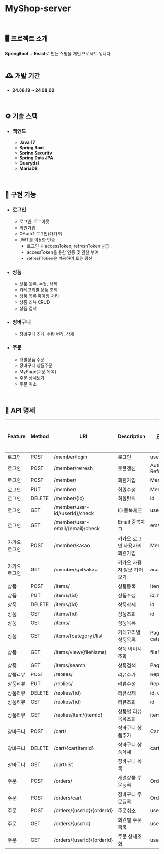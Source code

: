 # MyShop-server
<br/>

## 🖥 프로젝트 소개
**SpringBoot** + **React**로 만든 쇼핑몰 개인 프로젝트 입니다
<br/>
<br/>

## 🕰 개발 기간
* **24.06.19 ~ 24.08.02**
<br/>

## ⚙ 기술 스택
* ### 백엔드 
  * **Java 17**
  * **Spring Boot**
  * **Spring Security**
  * **Spring Data JPA**
  * **Querydsl**
  * **MariaDB**
<br/>

## 📌 구현 기능
* ### 로그인
  * 로그인, 로그아웃
  * 회원가입
  * OAuth2 로그인(카카오)
  * JWT를 이용한 인증
    * 로그인 시 accessToken, refreshToken 발급
    * accessToken을 통한 인증 및 권한 부여
    * refreshToken을 이용하여 토큰 갱신
* ### 상품
  * 상품 등록, 수정, 삭제
  * 카테고리별 상품 조회
  * 상품 목록 페이징 처리
  * 상품 리뷰 CRUD
  * 상품 검색
* ### 장바구니
  * 장바구니 추가, 수량 변경, 삭제
* ### 주문
  * 개별상품 주문
  * 장바구니 상품주문
  * MyPage(주문 목록)
  * 주문 상세보기
  * 주문 취소
<br/>

## 📄 API 명세
| Feature | Method | URI | Description | 요청 파라미터 | 토큰 필요 |
| ------- | ------ | --- | ------------------ | ------------ | --- |
| 로그인 | POST | /member/login | 로그인 | userId, password | |
| 로그인 | POST | /member/refresh | 토큰갱신 | Authorization, X-Refresh-Token | ✅ |
| 로그인 | POST | /member/ | 회원가입 | MemberDto | |
| 로그인 | PUT | /member/ | 회원수정 | MemberDto | ✅ |
| 로그인 | DELETE | /member/{id} | 회원탈퇴 | id | ✅ |
| 로그인 | GET | /member/user-id/{userId}/check | ID 중복체크 | userId | |
| 로그인 | GET | /member/user-email/{email}/check | Email 중복체크 | email | |
| 카카오 로그인 | POST | /member/kakao | 카카오 로그인 사용자의 회원가입 | MemberUpdate | |
| 카카오 로그인 | GET | /member/getkakao | 카카오 사용자 정보 가져오기 | accessToken | | ✅ |
| 상품 | POST | /items/ | 상품등록 | ItemDto | ✅ |
| 상품 | PUT | /items/{id} | 상품수정 | id, itemDto | ✅ |
| 상품 | DELETE | /items/{id} | 상품삭제 | id | ✅ |
| 상품 | GET | /items/{id} | 상품조회 | id | ✅ |
| 상품 | GET | /items/ | 상품목록 | | |
| 상품 | GET | /items/{category}/list | 카테고리별 상품목록 | PageRequestDto, category | |
| 상품 | GET | /items/view/{fileName} | 상품 이미지 조회 | fileName | |
| 상품 | GET | /items/search | 상품검색 | PageRequestDto | |
| 상품리뷰 | POST | /replies/ | 리뷰추가 | ReplyDto | ✅ |
| 상품리뷰 | PUT | /replies/ | 리뷰수정 | ReplyDto | ✅ |
| 상품리뷰 | DELETE | /replies/{id} | 리뷰삭제 | id, userId | ✅ |
| 상품리뷰 | GET | /replies/{id} | 리뷰조회 | id | ✅ |
| 상품리뷰 | GET | /replies/item/{itemId} | 상품별 리뷰목록조회 | itemId | ✅ |
| 장바구니 | POST | /cart/ | 장바구니 상품추가 | CartItemDto | ✅ |
| 장바구니 | DELETE | /cart/{cartItemId} | 장바구니 상품삭제 | cartItemId | ✅ |
| 장바구니 | GET | /cart/list | 장바구니 목록 | | ✅ |
| 주문 | POST | /orders/ | 개별상품 주문등록 | OrderCreateDto | ✅ |
| 주문 | POST | /orders/cart | 장바구니 주문등록 | OrderCreateDto | ✅ |
| 주문 | POST | /orders/{userId}/{orderId} | 주문취소 | userId, orderId | ✅ |
| 주문 | GET | /orders/{userId} | 회원별 주문목록 | userId | ✅ |
| 주문 | GET | /orders/{userId}/{orderId} | 주문 상세조회 | userId, orderId | ✅ |
